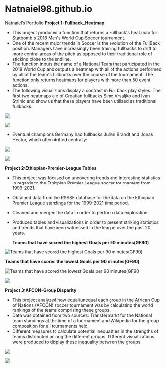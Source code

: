 # Natnaiel98.github.io
Natnaiel’s Portfolio
[**Project 1: Fullback_Heatmap**](https://github.com/Natnaiel98/Fullback_Heatmap)
- This project produced  a function that returns a Fullback's heat map for Statbomb's 2018 Men's World Cup Soccer tournament.
- One of the recent major trends in Soccer is the evolution of the FullBack position. Managers have increasingly been training fullbacks to drift to more central areas of the pitch as opposed to their traditional role of sticking close to the endline. 
- The function inputs the name of a National Team that participated in the 2018 World Cup and outputs a heatmap with all of the actions performed by all of the team's fullbacks over the course of the tournament. The function only returns heatmaps for players with more than 50 event actions.
- The following visualizions display a contrast in Full back play styles. The first two heatmaps are of Croatian fullbacks Sime Vrsaljko and Ivan Strinic and show us that these players have been utilized as traditional fullbacks:

![](https://github.com/Natnaiel98/Natnaiel98.github.io/blob/main/Images/Croatia-%20Vrsaljlko%20Heatmap.png)

![](https://github.com/Natnaiel98/Natnaiel98.github.io/blob/main/Images/Croatia-Ivan%20Strinic%20Heatmap.png)

- Eventual champions Germany had fullbacks Julian Brandt and Jonas Hector, which often drifted centrally:


![](https://github.com/Natnaiel98/Natnaiel98.github.io/blob/main/Images/Gernany_Julian%20Brandt%20Heatmap.png)

![](https://github.com/Natnaiel98/Natnaiel98.github.io/blob/main/Images/Germany_Jonas%20Hector%20Heatmap.png)

**Project 2:Ethiopian-Premier-League Tables**
- This project was focused on uncovering trends and interesting statistics in regards to the Ethiopian Premier League soccer tournament from 1999-2021.
- Obtained data from the RSSSF database for the data on the Ethiopian Premier League standings for the 1999-2021 time period.
- Cleaned and merged the data in order to perform data exploration.
- Produced tables and visualizations in order to present striking statistics and trends that have been witnessed in the league over the past 20 years.

  **Teams that have scored the highest Goals per 90 minutes(GF90)**
  
![Teams that have scored the highest Goals per 90 minutes(GF90)](https://github.com/Natnaiel98/Natnaiel98.github.io/blob/main/Images/HighestGoals.png)

 **Teams that have scored the lowest Goals per 90 minutes(GF90)**
 
![Teams that have scored the lowest Goals per 90 minutes(GF90](https://github.com/Natnaiel98/Natnaiel98.github.io/blob/main/Images/LowestGoals.png)

![](https://github.com/Natnaiel98/Natnaiel98.github.io/blob/main/Images/Number%20of%20Club%20Relegations.png)

**Project 3:AFCON-Group Disparity**

- This project analyzed how equal/unequal each group in the African Cup of Nations (AFCON) soccer tournament was by calculating the world rankings of the teams comprising these groups.
- Data was obtained from two sources: Transfermarkt for the National team standings at the time of a tournament and Wikipedia for the group composition for all tournaments held.
- Different measures to calculate potential inequalities in the strengths of teams distributed among the different groups. Different visualizations were produced to display these inequality between the groups.

![](https://github.com/Natnaiel98/Natnaiel98.github.io/blob/main/Images/Average%20Fifa%20Ranking%20of%20Afcon%202021%20Groups.png)

![](https://github.com/Natnaiel98/Natnaiel98.github.io/blob/main/Images/FIFA%20Ranking%20Difference%20between%20Third%20and%20Fourth%20Pot%20teams.png)




